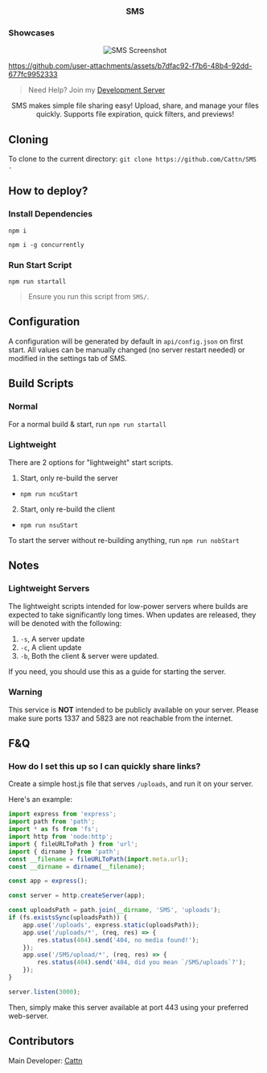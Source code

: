 <h3 align="center">
    <strong>SMS</strong>
</h3>

### Showcases

<p align="center">
    <img src="https://play.maple.music/SMS/uploads/Screenshot%202025-06-21%20225628.png" alt="SMS Screenshot">
</p>

https://github.com/user-attachments/assets/b7dfac92-f7b6-48b4-92dd-677fc9952333

> Need Help? Join my [Development Server](https://discord.gg/Wxrp73HVj4)

<p align="center">
    SMS makes simple file sharing easy! Upload, share, and manage your files quickly. Supports file expiration, quick filters, and previews!
</p>

## Cloning

To clone to the current directory: `git clone https://github.com/Cattn/SMS .`

## How to deploy?

### Install Dependencies

`npm i`

`npm i -g concurrently`

### Run Start Script

`npm run startall`

> Ensure you run this script from `SMS/`.

## Configuration

A configuration will be generated by default in `api/config.json` on first start. All values can be manually changed (no server restart needed) or modified in the settings tab of SMS.

## Build Scripts

### Normal

For a normal build & start, run `npm run startall`

### Lightweight

There are 2 options for "lightweight" start scripts.

1. Start, only re-build the server

- `npm run ncuStart`

2. Start, only re-build the client

- `npm run nsuStart`

To start the server without re-building anything, run `npm run nobStart`

## Notes

### Lightweight Servers

The lightweight scripts intended for low-power servers where builds are expected to take significantly long times. When updates are released, they will be denoted with the following:

1. `-s`, A server update
2. `-c`, A client update
3. `-b`, Both the client & server were updated.

If you need, you should use this as a guide for starting the server.

### Warning

This service is **NOT** intended to be publicly available on your server. Please make sure ports 1337 and 5823 are not reachable from the internet.

## F&Q

### How do I set this up so I can quickly share links?

Create a simple host.js file that serves `/uploads`, and run it on your server.

Here's an example:

```js
import express from 'express';
import path from 'path';
import * as fs from 'fs';
import http from 'node:http';
import { fileURLToPath } from 'url';
import { dirname } from 'path';
const __filename = fileURLToPath(import.meta.url);
const __dirname = dirname(__filename);

const app = express();

const server = http.createServer(app);

const uploadsPath = path.join(__dirname, 'SMS', 'uploads');
if (fs.existsSync(uploadsPath)) {
	app.use('/uploads', express.static(uploadsPath));
	app.use('/uploads/*', (req, res) => {
		res.status(404).send('404, no media found!');
	});
	app.use('/SMS/upload/*', (req, res) => {
		res.status(404).send('404, did you mean `/SMS/uploads`?');
	});
}

server.listen(3000);
```

Then, simply make this server available at port 443 using your preferred web-server.

## Contributors

Main Developer: [Cattn](https://github.com/Cattn/)
